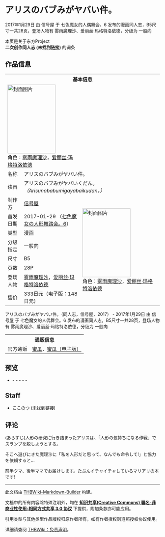 # アリスのバブみがヤバい件。

<!-- source html: G:\repos\THBWiki-Markdown-Builder\THBWikiMarkdown\Temp\main\3\30\ns0%3A%E3%82%A2%E3%83%AA%E3%82%B9%E3%81%AE%E3%83%90%E3%83%96%E3%81%BF%E3%81%8C%E3%83%A4%E3%83%90%E3%81%84%E4%BB%B6%E3%80%82.html -->

2017年1月29日 由 信号屋 于 七色魔女的人偶舞会。6 发布的漫画同人志，B5尺寸一共28页，登场人物有 雾雨魔理沙、爱丽丝·玛格特洛依德，分级为 一般向

本页是关于东方Project  
 **二次创作同人志 (未找到链接)** 的词条
## 作品信息

<table><tbody><tr><th colspan="3">基本信息</th></tr><tr><td class="cover-artwork-mobile" colspan="2"><a href="./文件-アリスのバブみがヤバい件。封面.jpg.md" class="image" title="封面图片"><img alt="封面图片" src="https://upload.thwiki.cc/thumb/a/a9/%E3%82%A2%E3%83%AA%E3%82%B9%E3%81%AE%E3%83%90%E3%83%96%E3%81%BF%E3%81%8C%E3%83%A4%E3%83%90%E3%81%84%E4%BB%B6%E3%80%82%E5%B0%81%E9%9D%A2.jpg/156px-%E3%82%A2%E3%83%AA%E3%82%B9%E3%81%AE%E3%83%90%E3%83%96%E3%81%BF%E3%81%8C%E3%83%A4%E3%83%90%E3%81%84%E4%BB%B6%E3%80%82%E5%B0%81%E9%9D%A2.jpg" decoding="async" loading="lazy" width="156" height="224" srcset="https://upload.thwiki.cc/thumb/a/a9/%E3%82%A2%E3%83%AA%E3%82%B9%E3%81%AE%E3%83%90%E3%83%96%E3%81%BF%E3%81%8C%E3%83%A4%E3%83%90%E3%81%84%E4%BB%B6%E3%80%82%E5%B0%81%E9%9D%A2.jpg/235px-%E3%82%A2%E3%83%AA%E3%82%B9%E3%81%AE%E3%83%90%E3%83%96%E3%81%BF%E3%81%8C%E3%83%A4%E3%83%90%E3%81%84%E4%BB%B6%E3%80%82%E5%B0%81%E9%9D%A2.jpg 1.5x, https://upload.thwiki.cc/thumb/a/a9/%E3%82%A2%E3%83%AA%E3%82%B9%E3%81%AE%E3%83%90%E3%83%96%E3%81%BF%E3%81%8C%E3%83%A4%E3%83%90%E3%81%84%E4%BB%B6%E3%80%82%E5%B0%81%E9%9D%A2.jpg/313px-%E3%82%A2%E3%83%AA%E3%82%B9%E3%81%AE%E3%83%90%E3%83%96%E3%81%BF%E3%81%8C%E3%83%A4%E3%83%90%E3%81%84%E4%BB%B6%E3%80%82%E5%B0%81%E9%9D%A2.jpg 2x" data-file-width="629" data-file-height="900"></a><div class="cover-char">角色：<a href="./雾雨魔理沙.md" title="雾雨魔理沙">雾雨魔理沙</a>，<a href="./爱丽丝·玛格特洛依德.md" title="爱丽丝·玛格特洛依德">爱丽丝·玛格特洛依德</a></div></td>
</tr><tr><td class="label">名称</td><td colspan="2"> アリスのバブみがヤバい件。 </td></tr><tr><td class="label">读音</td><td colspan="2"> アリスのバブみがヤバいくだん。 <i>（Arisunobabumigayabaikudan。）</i> </td></tr><tr><td class="label">制作方</td><td><a href="./信号屋.md" title="信号屋">信号屋</a></td><td class="cover-artwork" rowspan="8" style="min-width:224px;"><a href="./文件-アリスのバブみがヤバい件。封面.jpg.md" class="image" title="封面图片"><img alt="封面图片" src="https://upload.thwiki.cc/thumb/a/a9/%E3%82%A2%E3%83%AA%E3%82%B9%E3%81%AE%E3%83%90%E3%83%96%E3%81%BF%E3%81%8C%E3%83%A4%E3%83%90%E3%81%84%E4%BB%B6%E3%80%82%E5%B0%81%E9%9D%A2.jpg/156px-%E3%82%A2%E3%83%AA%E3%82%B9%E3%81%AE%E3%83%90%E3%83%96%E3%81%BF%E3%81%8C%E3%83%A4%E3%83%90%E3%81%84%E4%BB%B6%E3%80%82%E5%B0%81%E9%9D%A2.jpg" decoding="async" loading="lazy" width="156" height="224" srcset="https://upload.thwiki.cc/thumb/a/a9/%E3%82%A2%E3%83%AA%E3%82%B9%E3%81%AE%E3%83%90%E3%83%96%E3%81%BF%E3%81%8C%E3%83%A4%E3%83%90%E3%81%84%E4%BB%B6%E3%80%82%E5%B0%81%E9%9D%A2.jpg/235px-%E3%82%A2%E3%83%AA%E3%82%B9%E3%81%AE%E3%83%90%E3%83%96%E3%81%BF%E3%81%8C%E3%83%A4%E3%83%90%E3%81%84%E4%BB%B6%E3%80%82%E5%B0%81%E9%9D%A2.jpg 1.5x, https://upload.thwiki.cc/thumb/a/a9/%E3%82%A2%E3%83%AA%E3%82%B9%E3%81%AE%E3%83%90%E3%83%96%E3%81%BF%E3%81%8C%E3%83%A4%E3%83%90%E3%81%84%E4%BB%B6%E3%80%82%E5%B0%81%E9%9D%A2.jpg/313px-%E3%82%A2%E3%83%AA%E3%82%B9%E3%81%AE%E3%83%90%E3%83%96%E3%81%BF%E3%81%8C%E3%83%A4%E3%83%90%E3%81%84%E4%BB%B6%E3%80%82%E5%B0%81%E9%9D%A2.jpg 2x" data-file-width="629" data-file-height="900"></a><div class="cover-char">角色：<a href="./雾雨魔理沙.md" title="雾雨魔理沙">雾雨魔理沙</a>，<a href="./爱丽丝·玛格特洛依德.md" title="爱丽丝·玛格特洛依德">爱丽丝·玛格特洛依德</a></div></td>
</tr><tr><td class="label">首发日期</td><td>2017-01-29&#160;（<a href="/展会作品列表?e=%E4%B8%83%E8%89%B2%E9%AD%94%E5%A5%B3%E7%9A%84%E4%BA%BA%E5%81%B6%E8%88%9E%E4%BC%9A%E3%80%82%236">七色魔女の人形舞踏会。6</a>）</td></tr><tr><td class="label">类型</td><td>漫画</td></tr><tr><td class="label">分级指定</td><td>一般向</td></tr><tr><td class="label">尺寸</td><td>B5</td></tr><tr><td class="label">页数</td><td>28P</td></tr><tr><td class="label">登场人物</td><td><a href="./雾雨魔理沙.md" title="雾雨魔理沙">雾雨魔理沙</a>，<a href="./爱丽丝·玛格特洛依德.md" title="爱丽丝·玛格特洛依德">爱丽丝·玛格特洛依德</a></td></tr><tr><td class="label">售价</td><td>333日元（电子版：148日元）</td></tr></tbody></table>

アリスのバブみがヤバい件。（同人志，信号屋，2017） - 2017年1月29日 由 信号屋 于 七色魔女的人偶舞会。6 发布的漫画同人志，B5尺寸一共28页，登场人物有 雾雨魔理沙、爱丽丝·玛格特洛依德，分级为 一般向

<table><tbody><tr><th colspan="3">通贩信息</th></tr><tr><td class="label">官方通贩</td><td colspan="2"><a rel="nofollow" class="external text" href="https://www.melonbooks.co.jp/detail/detail.php?product_id=220105">蜜瓜</a>，<a rel="nofollow" class="external text" href="https://www.melonbooks.co.jp/detail/detail.php?product_id=239708">蜜瓜（电子版）</a></td></tr></tbody></table>


## 预览
- [](./文件-アリスのバブみがヤバい件。预览图1.jpg.md)- [](./文件-アリスのバブみがヤバい件。预览图2.jpg.md)- [](./文件-アリスのバブみがヤバい件。预览图3.jpg.md)- [](./文件-アリスのバブみがヤバい件。预览图4.jpg.md)- [](./文件-アリスのバブみがヤバい件。预览图5.jpg.md)- [](./文件-アリスのバブみがヤバい件。预览图6.jpg.md)

## Staff
- ここのつ (未找到链接)

## 评论

  
(あらすじ)人形の研究に行き詰まったアリスは、「人形の気持ちになる作戦」でスランプを脱しようとする。  

そこへ遊びにきた魔理沙に「私を人形だと思って、なんでも命令して!」と協力を依頼すると…  

  

前半クマ、後半ママでお届けします。たぶんイチャイチャしているマリアリの本です!
  


  
  

  





---

此文档由 [THBWiki-Markdown-Builder](https://github.com/Delsin-Yu/THBWiki-Markdown-Builder) 构建。

文档中的所有内容除特殊注明外，均在 [**知识共享(Creative Commons) 署名-非商业性使用-相同方式共享 3.0 协议**](https://creativecommons.org/licenses/by-sa/3.0/deed.zh-hans) 下提供，附加条款亦可能应用。

引用类型与其他类型作品版权归原作者所有，如有作者授权则遵照授权协议使用。

详细请查阅 [THBWiki：免责声明](https://thbwiki.cc/THBWiki:%E5%85%8D%E8%B4%A3%E5%A3%B0%E6%98%8E)。

